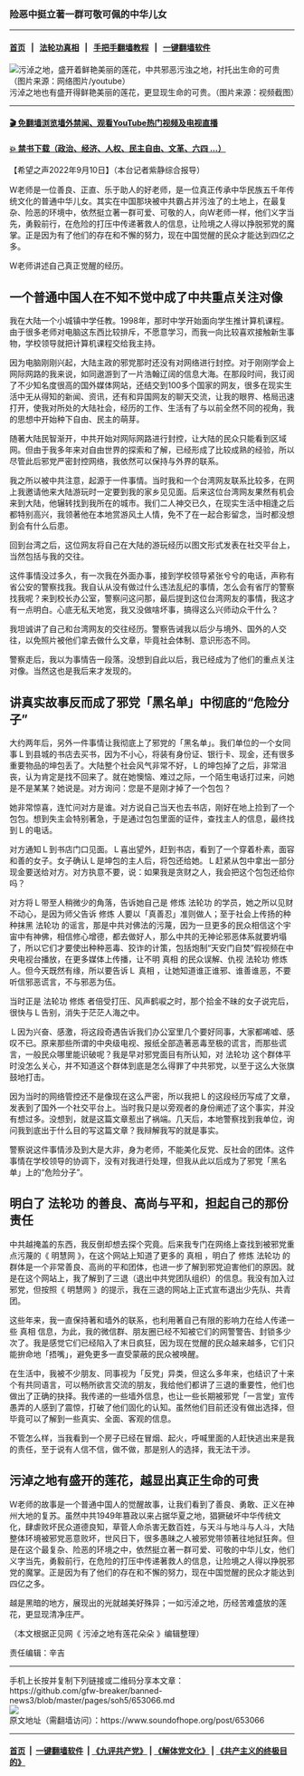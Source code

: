 ### 险恶中挺立著一群可敬可佩的中华儿女
------------------------

#### [首页](https://github.com/gfw-breaker/banned-news3/blob/master/README.md) &nbsp;&nbsp;|&nbsp;&nbsp; [法轮功真相](https://github.com/begood0513/basic/blob/master/README.md)  &nbsp;&nbsp;|&nbsp;&nbsp; [手把手翻墙教程](https://github.com/gfw-breaker/guides/wiki)  &nbsp;&nbsp;|&nbsp;&nbsp; [一键翻墙软件](https://github.com/gfw-breaker/nogfw/blob/master/README.md)  



<div><img alt="污淖之地，盛开着鲜艳美丽的莲花，中共邪恶污浊之地，衬托出生命的可贵（图片来源：网络图片/youtube）" src="https://img.soundofhope.org/2022-09/1662847572329.jpg"/>
<br/><figcaption class="caption">
 污淖之地也有盛开得鲜艳美丽的莲花，更显现生命的可贵。（图片来源：视频截图）
</figcaption></div><hr/>

#### [ 🎬  免翻墙浏览墙外禁闻、观看YouTube热门视频及电视直播](https://github.com/gfw-breaker/HelloWorld)

#### [ 💥  禁书下载（政治、经济、人权、民主自由、文革、六四 ...）](https://github.com/gfw-breaker/books/blob/master/README.md)

<div><div class="Content__Wrapper sc-1bvya0-0 grZQxZ">
 <p class="meta-top">
  <span class="meta">
   【希望之声2022年9月10日】（本台记者紫静综合报导）
  </span>
 </p>
 <p style="margin-top:15px;margin-bottom:8px">
  W老师是一位善良、正直、乐于助人的好老师，是一位真正传承中华民族五千年传统文化的普通中华儿女。其实在中国那块被中共霸占并污浊了的土地上，在最复杂、险恶的环境中，依然挺立著一群可爱、可敬的人，向W老师一样，他们义字当先，勇毅前行，在危险的打压中传递著救人的信息，让险境之人得以挣脱邪党的魔掌。正是因为有了他们的存在和不懈的努力，现在中国觉醒的民众才能达到四亿之多。
 </p>
 <p>
  W老师讲述自己真正觉醒的经历。
 </p>
 <h2>
  <strong>
   一个普通中国人在不知不觉中成了中共重点关注对像
  </strong>
 </h2>
 <p>
  我在大陆一个小城镇中学任教。1998年，那时中学开始面向学生推计算机课程。由于很多老师对电脑这东西比较排斥，不愿意学习，而我一向比较喜欢接触新生事物，学校领导就把计算机课程交给我主持。
 </p>
 <p>
  因为电脑刚刚兴起，大陆主政的邪党那时还没有对网络进行封控。对于刚刚学会上网际网路的我来说，如同遨游到了一片浩翰辽阔的信息大海。在那段时间，我订阅了不少知名度很高的国外媒体网站，还结交到100多个国家的网友，很多在现实生活中无从得知的新闻、资讯，还有和异国网友的聊天交流，让我的眼界、格局迅速打开，使我对所处的大陆社会，经历的工作、生活有了与以前全然不同的视角，我的思想中开始种下自由、民主的萌芽。
 </p>
 <p>
  随著大陆民智渐开，中共开始对网际网路进行封控，让大陆的民众只能看到区域网。但由于我多年来对自由世界的探索和了解，已经形成了比较成熟的经验，所以尽管此后邪党严密封控网络，我依然可以保持与外界的联系。
 </p>
 <p>
  我之所以被中共注意，起源于一件事情。当时我和一个台湾网友联系比较多，在网上我邀请他来大陆游玩时一定要到我的家乡见见面。后来这位台湾网友果然有机会来到大陆，他辗转找到我所在的城市。我们二人神交已久，在现实生活中相逢之后都特别高兴，我领著他在本地赏游风土人情，免不了在一起合影留念，当时都没想到会有什么后患。
 </p>
 <p>
  回到台湾之后，这位网友将自己在大陆的游玩经历以图文形式发表在社交平台上，当然包括与我的交往。
 </p>
 <p>
  这件事情没过多久，有一次我在外面办事，接到学校领导紧张兮兮的电话，声称有省公安的警察找我。我自认从没有做过什么违法乱纪的事情，怎么会有省厅的警察找我呢？来到校长办公室，警察问这问那，最后提到这位台湾网友的事情，我这才有一点明白。心底无私天地宽，我又没做啥坏事，搞得这么兴师动众干什么？
 </p>
 <p>
  我坦诚讲了自己和台湾网友的交往经历。警察告诫我以后少与境外、国外的人交往，以免照片被他们拿去做什么文章，毕竟社会体制、意识形态不同。
 </p>
 <p>
  警察走后，我以为事情告一段落。没想到自此以后，我已经成为了他们的重点关注对像。当然这也是我后来才发现的。
 </p>
 <h2>
  <strong>
   讲真实故事反而成了邪党「黑名单」中彻底的“危险分子”
  </strong>
 </h2>
 <p>
  大约两年后，另外一件事情让我彻底上了邪党的「黑名单」。我们单位的一个女同事Ｌ到县城的书店去买书，因为不小心，将装有身份证、银行卡、现金，还有很多重要物品的坤包丢了。大陆整个社会风气非常不好，Ｌ的坤包掉了之后，非常沮丧，认为肯定是找不回来了。就在她懊恼、难过之际，一个陌生电话打过来，问她是不是某某？她说是。对方询问：您是不是刚才掉了一个包包？
 </p>
 <p>
  她非常惊喜，连忙问对方是谁。对方说自己当天也去书店，刚好在地上捡到了一个包包。想到失主会特别著急，于是通过包包里面的证件，查找主人的信息，最终找到Ｌ的电话。
 </p>
 <p>
  对方通知Ｌ到书店门口见面。Ｌ喜出望外，赶到书店，看到了一个穿着朴素，面容和善的女子。女子确认Ｌ是坤包的主人后，将包还给她。Ｌ赶紧从包中拿出一部分现金要送给对方。对方执意不要，说：如果我是贪财之人，我会把这个包包还给你吗？
 </p>
 <p>
  对方将Ｌ带至人稍微少的角落，告诉她自己是
  <ok href="/term/554195">
   修炼
  </ok>
  <ok href="/term/968">
   法轮功
  </ok>
  的学员，她之所以见财不动心，是因为师父告诉
  <ok href="/term/554195">
   修炼
  </ok>
  人要以「真善忍」准则做人；至于社会上传扬的种种抹黑
  <ok href="/term/968">
   法轮功
  </ok>
  的谣言，那是中共对佛法的污蔑，因为一旦更多的民众相信这个宇宙中有神佛，相信修心增德，都去做好人，那么中共的无神论邪恶体系就要坍塌了，所以它们才要使出种种恶毒、狡诈的计策，包括炮制“天安门自焚”假视频在中央电视台播放，在更多媒体上传播，让不明
  <ok href="/term/1046">
   真相
  </ok>
  的民众误解、仇视
  <ok href="/term/968">
   法轮功
  </ok>
  <ok href="/term/554195">
   修炼
  </ok>
  人。但今天既然有缘，所以要告诉Ｌ
  <ok href="/term/1046">
   真相
  </ok>
  ，让她知道谁正谁邪、谁善谁恶，不要听信邪恶谎言，不与邪恶为伍。
 </p>
 <p>
  当时正是
  <ok href="/term/968">
   法轮功
  </ok>
  <ok href="/term/554195">
   修炼
  </ok>
  者倍受打压、风声鹤唳之时，那个拾金不昧的女子说完后，很快与Ｌ告别，消失于茫茫人海之中。
 </p>
 <p>
  Ｌ因为兴奋、感激，将这段奇遇告诉我们办公室里几个要好同事，大家都唏嘘、感叹不已。原来那些所谓的中央级电视、报纸全部造著恶毒至极的谎言，而那些谎言，一般民众哪里能识破呢？我是早对邪党面目有所认知，对
  <ok href="/term/968">
   法轮功
  </ok>
  这个群体平时没怎么关心，并不知道这个群体到底是怎么得罪了中共邪党，以至于这么大张旗鼓地打击。
 </p>
 <p>
  因为当时的网络管控还不是像现在这么严密，所以我把Ｌ的这段经历写成了文章，发表到了国外一个社交平台上。当时我只是以旁观者的身份阐述了这个事实，并没有想过多。没想到，就是这篇文章惹出了祸端。几天后，本地警察找到我单位，询问我到底出于什么目的写这篇文章？我辩解我写的就是事实。
 </p>
 <p>
  警察说这件事情涉及到大是大非，身为老师，不能美化反党、反社会的团体。这件事情在学校领导的协调下，没有对我进行处理，但我从此以后成为了邪党「黑名单」上的“危险分子”。
 </p>
 <h2>
  <strong>
   明白了
   <ok href="/term/968">
    法轮功
   </ok>
   的善良、高尚与平和，担起自己的那份责任
  </strong>
 </h2>
 <p>
  中共越掩盖的东西，我反倒却想去探个究竟。后来我专门在网络上查找到被邪党重点污蔑的《
  <ok href="/term/28667">
   明慧网
  </ok>
  》，在这个网站上知道了更多的
  <ok href="/term/1046">
   真相
  </ok>
  ，明白了
  <ok href="/term/554195">
   修炼
  </ok>
  <ok href="/term/968">
   法轮功
  </ok>
  的群体是一个非常善良、高尚的平和团体，也进一步了解到邪党迫害他们的原因。就是在这个网站上，我了解到了三退（退出中共党团队组织）的信息。我没有加入过邪党，但按照《
  <ok href="/term/28667">
   明慧网
  </ok>
  》的提示，我在三退的网站上正式宣布退出少先队、共青团。
 </p>
 <p>
  这些年来，我一直保持著和墙外的联系，也利用著自己有限的影响力在给人传递一些
  <ok href="/term/1046">
   真相
  </ok>
  信息，为此，我的微信群、朋友圈已经不知被它们的网警警告、封锁多少次了。我是感觉它们已经陷入了末日疯狂，因为现在觉醒的民众越来越多，它们只能拚命地「捂嘴」，避免更多一直受蒙蔽的民众被唤醒。
 </p>
 <p>
  在生活中，我被不少朋友、同事视为「反党」异类，但这么多年来，也结识了十来个有共同语言，可以畅所欲言交流的朋友，我给他们都讲了三退的重要性，他们也做出了正确的抉择。我传递的一些墙外信息，也让一些长期被邪党「一言堂」宣传愚弄的人感到了震惊，打破了他们固化的认知。虽然他们目前还没有做出选择，但毕竟可以了解到一些真实、全面、客观的信息。
 </p>
 <p>
  不管怎么样，当我看到一个房子已经在冒烟、起火，呼喊里面的人赶快逃出来是我的责任，至于说有人信不信，做不做，那是别人的选择，我无法干涉。
 </p>
 <h2>
  <strong>
   污淖之地有盛开的莲花，越显出真正生命的可贵
  </strong>
 </h2>
 <p>
  Ｗ老师的故事是一个普通中国人的觉醒故事，让我们看到了善良、勇敢、正义在神州大地的复苏。虽然中共1949年篡政以来占据华夏之地，猖獗破坏中华传统文化，肆虐败坏民众道德良知，草菅人命杀害无数百姓，与天斗与地斗与人斗，大陆整体环境被邪党恶意败坏，世风日下，很多愚昧之人被邪党带领著往地狱狂奔。但是在这个最复杂、险恶的环境之中，依然挺立著一群可爱、可敬的中华儿女，他们义字当先，勇毅前行，在危险的打压中传递著救人的信息，让险境之人得以挣脱邪党的魔掌。正是因为有了他们的存在和不懈的努力，现在中国觉醒的民众才能达到四亿之多。
 </p>
 <p>
  越是黑暗的地方，展现出的光就越美好殊异；一如污淖之地，历经苦难盛放的莲花，更显现清净庄严。
 </p>
 <p>
  （本文根据正见网《
  <ok href="https://big5.zhengjian.org/node/277950">
   污淖之地有莲花朵朵
  </ok>
  》编辑整理）
 </p>
 <p class="meta-btm">
  责任编辑：辛吉
 </p>
</div>
</div>
<hr/>
手机上长按并复制下列链接或二维码分享本文章：<br/>
https://github.com/gfw-breaker/banned-news3/blob/master/pages/soh5/653066.md <br/>
<a href='https://github.com/gfw-breaker/banned-news3/blob/master/pages/soh5/653066.md'><img src='https://github.com/gfw-breaker/banned-news3/blob/master/pages/soh5/653066.md.png'/></a> <br/>
原文地址（需翻墙访问）：https://www.soundofhope.org/post/653066


------------------------
#### [首页](https://github.com/gfw-breaker/banned-news3/blob/master/README.md) &nbsp;|&nbsp; [一键翻墙软件](https://github.com/gfw-breaker/nogfw/blob/master/README.md) &nbsp;| [《九评共产党》](https://github.com/gfw-breaker/9ping.md/blob/master/README.md#九评之一评共产党是什么) | [《解体党文化》](https://github.com/gfw-breaker/jtdwh.md/blob/master/README.md) | [《共产主义的终极目的》](https://github.com/gfw-breaker/gczydzjmd.md/blob/master/README.md)


<img src='http://gfw-breaker.win/banned-news3/pages/soh5/653066.md' width='0px' height='0px'/>